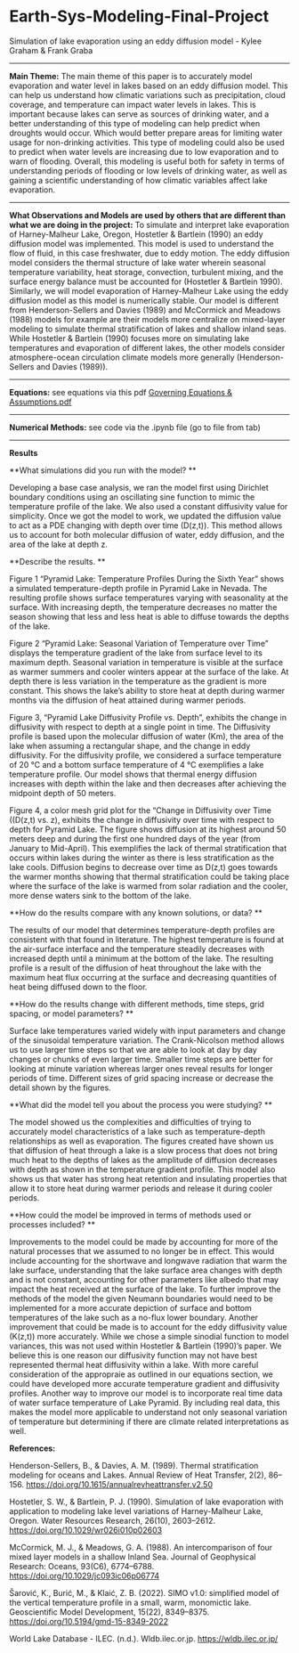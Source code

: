 # Earth-Sys-Modeling-Final-Project
Simulation of lake evaporation using an eddy diffusion model - Kylee Graham & Frank Graba
***
**Main Theme:**
The main theme of this paper is to accurately model evaporation and water level in lakes based on an eddy diffusion model. This can help us understand how climatic variations such as precipitation, cloud coverage, and temperature can impact water levels in lakes. This is important because lakes can serve as sources of drinking water, and a better understanding of this type of modeling can help predict when droughts would occur. Which would better prepare areas for limiting water usage for non-drinking activities. This type of modeling could also be used to predict when water levels are increasing due to low evaporation and to warn of flooding. Overall, this modeling is useful both for safety in terms of understanding periods of flooding or low levels of drinking water, as well as gaining a scientific understanding of how climatic variables affect lake evaporation.
***
**What Observations and Models are used by others that are different than what we are doing in the project:**
To simulate and interpret lake evaporation of Harney-Malheur Lake, Oregon, Hostetler & Bartlein (1990) an eddy diffusion model was implemented. This model is used to understand the flow of fluid, in this case freshwater, due to eddy motion. The eddy diffusion model considers the thermal structure of lake water wherein seasonal temperature variability, heat storage, convection, turbulent mixing, and the surface energy balance must be accounted for (Hostetler & Bartlein 1990). Similarly, we will model evaporation of Harney-Malheur Lake using the eddy diffusion model as this model is numerically stable. Our model is different from Henderson-Sellers and Davies (1989) and McCormick and Meadows (1988) models for example are their models more centralize on mixed-layer modeling to simulate thermal stratification of lakes and shallow inland seas. While Hostetler & Bartlein (1990) focuses more on simulating lake temperatures and evaporation of different lakes, the other models consider atmosphere-ocean circulation climate models more generally (Henderson-Sellers and Davies (1989)).
***
**Equations:** see equations via this pdf 
[Governing Equations & Assumptions.pdf](https://github.com/user-attachments/files/18029470/Governing.Equations.Assumptions.pdf)
***
**Numerical Methods:** see code via the .ipynb file (go to file from tab)
***
**Results**

**What simulations did you run with the model? **

Developing a base case analysis, we ran the model first using Dirichlet boundary conditions using an oscillating sine function to mimic the temperature profile of the lake. We also used a constant diffusivity value for simplicity. Once we got the model to work, we updated the diffusion value to act as a PDE changing with depth over time (D(z,t)). This method allows us to account for both molecular diffusion of water, eddy diffusion, and the area of the lake at depth z.  

**Describe the results. **

Figure 1 “Pyramid Lake: Temperature Profiles During the Sixth Year” shows a simulated temperature-depth profile in Pyramid Lake in Nevada. The resulting profile shows surface temperatures varying with seasonality at the surface. With increasing depth, the temperature decreases no matter the season showing that less and less heat is able to diffuse towards the depths of the lake.  

Figure 2 “Pyramid Lake: Seasonal Variation of Temperature over Time” displays the temperature gradient of the lake from surface level to its maximum depth. Seasonal variation in temperature is visible at the surface as warmer summers and cooler winters appear at the surface of the lake. At depth there is less variation in the temperature as the gradient is more constant. This shows the lake’s ability to store heat at depth during warmer months via the diffusion of heat attained during warmer periods.  

Figure 3, “Pyramid Lake Diffusivity Profile vs. Depth”, exhibits the change in diffusivity with respect to depth at a single point in time. The Diffusivity profile is based upon the molecular diffusion of water (Km), the area of the lake when assuming a rectangular shape, and the change in eddy diffusivity. For the diffusivity profile, we considered a surface temperature of 20 °C and a bottom surface temperature of 4 °C exemplifies a lake temperature profile. Our model shows that thermal energy diffusion increases with depth within the lake and then decreases after achieving the midpoint depth of 50 meters.  

Figure 4, a color mesh grid plot for the “Change in Diffusivity over Time ((D(z,t) vs. z), exhibits the change in diffusivity over time with respect to depth for Pyramid Lake. The figure shows diffusion at its highest around 50 meters deep and during the first one hundred days of the year (from January to Mid-April). This exemplifies the lack of thermal stratification that occurs within lakes during the winter as there is less stratification as the lake cools. Diffusion begins to decrease over time as D(z,t) goes towards the warmer months showing that thermal stratification could be taking place where the surface of the lake is warmed from solar radiation and the cooler, more dense waters sink to the bottom of the lake.  

**How do the results compare with any known solutions, or data? ** 

The results of our model that determines temperature-depth profiles are consistent with that found in literature. The highest temperature is found at the air-surface interface and the temperature steadily decreases with increased depth until a minimum at the bottom of the lake. The resulting profile is a result of the diffusion of heat throughout the lake with the maximum heat flux occurring at the surface and decreasing quantities of heat being diffused down to the floor.  

**How do the results change with different methods, time steps, grid spacing, or model parameters? **

Surface lake temperatures varied widely with input parameters and change of the sinusoidal temperature variation. The Crank-Nicolson method allows us to use larger time steps so that we are able to look at day by day changes or chunks of even larger time. Smaller time steps are better for looking at minute variation whereas larger ones reveal results for longer periods of time. Different sizes of grid spacing increase or decrease the detail shown by the figures.  

**What did the model tell you about the process you were studying? **

The model showed us the complexities and difficulties of trying to accurately model characteristics of a lake such as temperature-depth relationships as well as evaporation. The figures created have shown us that diffusion of heat through a lake is a slow process that does not bring much heat to the depths of lakes as the amplitude of diffusion decreases with depth as shown in the temperature gradient profile. This model also shows us that water has strong heat retention and insulating properties that allow it to store heat during warmer periods and release it during cooler periods.  

**How could the model be improved in terms of methods used or processes included? **

Improvements to the model could be made by accounting for more of the natural processes that we assumed to no longer be in effect. This would include accounting for the shortwave and longwave radiation that warm the lake surface, understanding that the lake surface area changes with depth and is not constant, accounting for other parameters like albedo that may impact the heat received at the surface of the lake. To further improve the methods of the model the given Neumann boundaries would need to be implemented for a more accurate depiction of surface and bottom temperatures of the lake such as a no-flux lower boundary. Another improvement that could be made is to account for the eddy diffusivity value (K(z,t)) more accurately. While we chose a simple sinodial function to model variances, this was not used within Hostetler & Bartlein (1990)’s paper. We believe this is one reason our diffusivity function may not have best represented thermal heat diffusivity within a lake. With more careful consideration of the appropraie as outlined in our equations section, we could have developed more accurate temperature gradient and diffusivity profiles. Another way to improve our model is to incorporate real time data of water surface temperature of Lake Pyramid. By including real data, this makes the model more applicable to understand not only seasonal variation of temperature but determining if there are climate related interpretations as well.  

**References:**

Henderson-Sellers, B., & Davies, A. M. (1989). Thermal stratification modeling for oceans and Lakes. Annual Review of Heat Transfer, 2(2), 86–156. https://doi.org/10.1615/annualrevheattransfer.v2.50 

Hostetler, S. W., & Bartlein, P. J. (1990). Simulation of lake evaporation with application to modeling lake level variations of Harney-Malheur Lake, Oregon. Water Resources Research, 26(10), 2603–2612. https://doi.org/10.1029/wr026i010p02603

McCormick, M. J., & Meadows, G. A. (1988). An intercomparison of four mixed layer models in a shallow Inland Sea. Journal of Geophysical Research: Oceans, 93(C6), 6774–6788. https://doi.org/10.1029/jc093ic06p06774 

Šarović, K., Burić, M., & Klaić, Z. B. (2022). SIMO v1.0: simplified model of the vertical temperature profile in a small, warm, monomictic lake. Geoscientific Model Development, 15(22), 8349–8375. https://doi.org/10.5194/gmd-15-8349-2022

World Lake Database - ILEC. (n.d.). Wldb.ilec.or.jp. https://wldb.ilec.or.jp/


